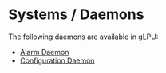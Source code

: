 # Systems / Daemons

The following daemons are available in gLPU:

* [Alarm Daemon](alarm)
* [Configuration Daemon](config)
